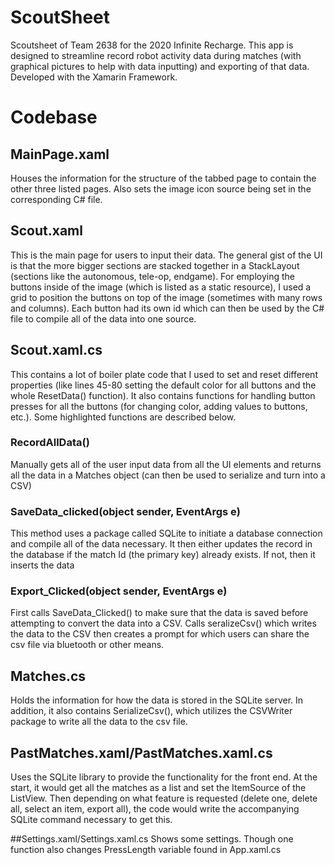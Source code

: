 # ScoutSheet
 Scoutsheet of Team 2638 for the 2020 Infinite Recharge. This app is designed to streamline record robot activity data during matches (with graphical pictures to help with data inputting) and exporting of that data. Developed with the Xamarin Framework.
 
 # Codebase
 ## MainPage.xaml
 Houses the information for the structure of the tabbed page to contain the other three listed pages. Also sets the image icon source being set in the corresponding C# file.
 
## Scout.xaml
 This is the main page for users to input their data. The general gist of the UI is that the more bigger sections are stacked together in a StackLayout (sections like the autonomous, tele-op, endgame). For employing the buttons inside of the image (which is listed as a static resource), I used a grid to position the buttons on top of the image (sometimes with many rows and columns). Each button had its own id which can then be used by the C# file to compile all of the data into one source.
 
 ## Scout.xaml.cs
  This contains a lot of boiler plate code that I used to set and reset different properties (like lines 45-80 setting the default color for all buttons and the whole ResetData() function). It also contains functions for handling button presses for all the buttons (for changing color, adding values to buttons, etc.). Some highlighted functions are described below. 
  
### RecordAllData()

Manually gets all of the user input data from all the UI elements and returns all the data in a Matches object (can then be used to serialize and turn into a CSV)

### SaveData_clicked(object sender, EventArgs e)

This method uses a package called SQLite to initiate a database connection and compile all of the data necessary. It then either updates the record in the database if the match Id (the primary key) already exists. If not, then it inserts the data

### Export_Clicked(object sender, EventArgs e)

First calls SaveData_Clicked() to make sure that the data is saved before attempting to convert the data into a CSV. Calls seralizeCsv() which writes the data to the CSV then creates a prompt for which users can share the csv file via bluetooth or other means.

## Matches.cs
Holds the information for how the data is stored in the SQLite server. In addition, it also contains SerializeCsv(), which utilizes the CSVWriter package to write all the data to the csv file.

## PastMatches.xaml/PastMatches.xaml.cs
Uses the SQLite library to provide the functionality for the front end. At the start, it would get all the matches as a list and set the ItemSource of the ListView. Then depending on what feature is requested (delete one, delete all, select an item, export all), the code would write the accompanying SQLite command necessary to get this.

##Settings.xaml/Settings.xaml.cs
Shows some settings. Though one function also changes PressLength variable found in App.xaml.cs
